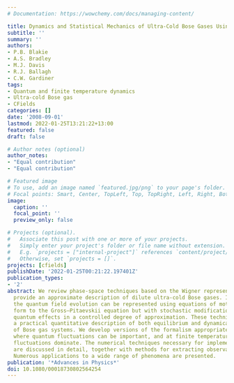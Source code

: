 ```yaml
---
# Documentation: https://wowchemy.com/docs/managing-content/

title: Dynamics and Statistical Mechanics of Ultra-Cold Bose Gases Using c-Field Techniques
subtitle: ''
summary: ''
authors:
- P.B. Blakie
- A.S. Bradley
- M.J. Davis
- R.J. Ballagh
- C.W. Gardiner
tags:
- Quantum and finite temperature dynamics
- Ultra-cold Bose gas
- CFields
categories: []
date: '2008-09-01'
lastmod: 2022-01-25T13:21:22+13:00
featured: false
draft: false

# Author notes (optional)
author_notes:
- "Equal contribution"
- "Equal contribution"

# Featured image
# To use, add an image named `featured.jpg/png` to your page's folder.
# Focal points: Smart, Center, TopLeft, Top, TopRight, Left, Right, BottomLeft, Bottom, BottomRight.
image:
  caption: ''
  focal_point: ''
  preview_only: false

# Projects (optional).
#   Associate this post with one or more of your projects.
#   Simply enter your project's folder or file name without extension.
#   E.g. `projects = ["internal-project"]` references `content/project/deep-learning/index.md`.
#   Otherwise, set `projects = []`.
projects: [cfields]
publishDate: '2022-01-25T00:21:22.197401Z'
publication_types:
- '2'
abstract: We review phase-space techniques based on the Wigner representation that
  provide an approximate description of dilute ultra-cold Bose gases. In this approach
  the quantum field evolution can be represented using equations of motion of a similar
  form to the Gross–Pitaevskii equation but with stochastic modifications that include
  quantum effects in a controlled degree of approximation. These techniques provide
  a practical quantitative description of both equilibrium and dynamical properties
  of Bose gas systems. We develop versions of the formalism appropriate at zero temperature,
  where quantum fluctuations can be important, and at finite temperature where thermal
  fluctuations dominate. The numerical techniques necessary for implementing the formalism
  are discussed in detail, together with methods for extracting observables of interest.
  Numerous applications to a wide range of phenomena are presented.
publication: '*Advances in Physics*'
doi: 10.1080/00018730802564254
---
```

  <section>
    <div id="inner">
      <script type='text/javascript' src='https://d1bxh8uas1mnw7.cloudfront.net/assets/embed.js'></script>
        <span
          class="__dimensions_badge_embed__" 
          data-doi="10.1080/00018730802564254" 
          data-hide-zero-citations="true" >
        </span>
      <script async src="https://badge.dimensions.ai/badge.js" charset="utf-8"></script>
	  </section>
    <div class='altmetric-embed' data-doi='10.1080/00018730802564254'></div>